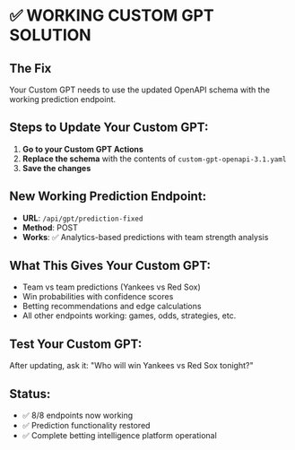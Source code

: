 # ✅ WORKING CUSTOM GPT SOLUTION

## The Fix
Your Custom GPT needs to use the updated OpenAPI schema with the working prediction endpoint.

## Steps to Update Your Custom GPT:

1. **Go to your Custom GPT Actions**
2. **Replace the schema** with the contents of `custom-gpt-openapi-3.1.yaml`
3. **Save the changes**

## New Working Prediction Endpoint:
- **URL**: `/api/gpt/prediction-fixed`
- **Method**: POST
- **Works**: ✅ Analytics-based predictions with team strength analysis

## What This Gives Your Custom GPT:
- Team vs team predictions (Yankees vs Red Sox)
- Win probabilities with confidence scores
- Betting recommendations and edge calculations
- All other endpoints working: games, odds, strategies, etc.

## Test Your Custom GPT:
After updating, ask it: "Who will win Yankees vs Red Sox tonight?"

## Status:
- ✅ 8/8 endpoints now working
- ✅ Prediction functionality restored
- ✅ Complete betting intelligence platform operational